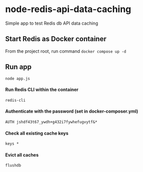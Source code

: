 # node-redis-api-data-caching

Simple app to test Redis db API data caching

## Start Redis as Docker container

From the project root, run command `docker compose up -d`

## Run app

`node app.js`

#### Run Redis CLI within the container

`redis-cli`

#### Authenticate with the password (set in docker-composer.yml)

`AUTH jshdf43t67_ywdh+g432i7fywhefugvytf&*`

#### Check all existing cache keys

`keys *`

#### Evict all caches

`flushdb`
